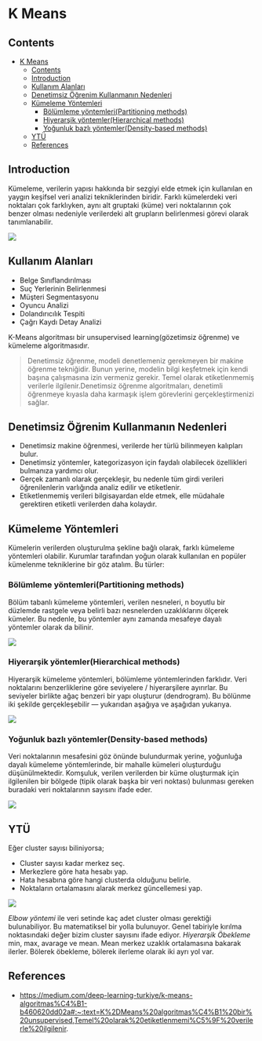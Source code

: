 # K Means

## Contents
- [K Means](#k-means)
  - [Contents](#contents)
  - [Introduction](#introduction)
  - [Kullanım Alanları](#kullanım-alanları)
  - [Denetimsiz Öğrenim Kullanmanın Nedenleri](#denetimsiz-öğrenim-kullanmanın-nedenleri)
  - [Kümeleme Yöntemleri](#kümeleme-yöntemleri)
    - [Bölümleme yöntemleri(Partitioning methods)](#bölümleme-yöntemleripartitioning-methods)
    - [Hiyerarşik yöntemler(Hierarchical methods)](#hiyerarşik-yöntemlerhierarchical-methods)
    - [Yoğunluk bazlı yöntemler(Density-based methods)](#yoğunluk-bazlı-yöntemlerdensity-based-methods)
  - [YTÜ](#ytü)
  - [References](#references)

## Introduction

Kümeleme, verilerin yapısı hakkında bir sezgiyi elde etmek için kullanılan en yaygın keşifsel veri analizi tekniklerinden biridir. Farklı kümelerdeki veri noktaları çok farklıyken, aynı alt gruptaki (küme) veri noktalarının çok benzer olması nedeniyle verilerdeki alt grupların belirlenmesi görevi olarak tanımlanabilir. 

![](photo/1.PNG)

## Kullanım Alanları

* Belge Sınıflandırılması
* Suç Yerlerinin Belirlenmesi
* Müşteri Segmentasyonu
* Oyuncu Analizi
* Dolandırıcılık Tespiti
* Çağrı Kaydı Detay Analizi

K-Means algoritması bir unsupervised learning(gözetimsiz öğrenme) ve kümeleme algoritmasıdır.

> Denetimsiz öğrenme, modeli denetlemeniz gerekmeyen bir makine öğrenme tekniğidir. Bunun yerine, modelin bilgi keşfetmek için kendi başına çalışmasına izin vermeniz gerekir. Temel olarak etiketlenmemiş verilerle ilgilenir.Denetimsiz öğrenme algoritmaları, denetimli öğrenmeye kıyasla daha karmaşık işlem görevlerini gerçekleştirmenizi sağlar.

## Denetimsiz Öğrenim Kullanmanın Nedenleri

* Denetimsiz makine öğrenmesi, verilerde her türlü bilinmeyen kalıpları bulur.
* Denetimsiz yöntemler, kategorizasyon için faydalı olabilecek özellikleri bulmanıza yardımcı olur.
* Gerçek zamanlı olarak gerçekleşir, bu nedenle tüm girdi verileri öğrenilenlerin varlığında analiz edilir ve etiketlenir.
* Etiketlenmemiş verileri bilgisayardan elde etmek, elle müdahale gerektiren etiketli verilerden daha kolaydır.

## Kümeleme Yöntemleri

Kümelerin verilerden oluşturulma şekline bağlı olarak, farklı kümeleme yöntemleri olabilir. Kurumlar tarafından yoğun olarak kullanılan en popüler kümelenme tekniklerine bir göz atalım. Bu türler:

### Bölümleme yöntemleri(Partitioning methods)

Bölüm tabanlı kümeleme yöntemleri, verilen nesneleri, n boyutlu bir düzlemde rastgele veya belirli bazı nesnelerden uzaklıklarını ölçerek kümeler. Bu nedenle, bu yöntemler aynı zamanda mesafeye dayalı yöntemler olarak da bilinir.

![](photo/2.PNG)

### Hiyerarşik yöntemler(Hierarchical methods)

Hiyerarşik kümeleme yöntemleri, bölümleme yöntemlerinden farklıdır. Veri noktalarını benzerliklerine göre seviyelere / hiyerarşilere ayırırlar. Bu seviyeler birlikte ağaç benzeri bir yapı oluşturur (dendrogram). Bu bölünme iki şekilde gerçekleşebilir — yukarıdan aşağıya ve aşağıdan yukarıya.

![](photo/3.PNG)

### Yoğunluk bazlı yöntemler(Density-based methods)

Veri noktalarının mesafesini göz önünde bulundurmak yerine, yoğunluğa dayalı kümeleme yöntemlerinde, bir mahalle kümeleri oluşturduğu düşünülmektedir. Komşuluk, verilen verilerden bir küme oluşturmak için ilgilenilen bir bölgede (tipik olarak başka bir veri noktası) bulunması gereken buradaki veri noktalarının sayısını ifade eder.

![](photo/4.PNG)

## YTÜ

Eğer cluster sayısı biliniyorsa;
- Cluster sayısı kadar merkez seç.
- Merkezlere göre hata hesabı yap.
- Hata hesabına göre hangi clusterda olduğunu belirle.
- Noktaların ortalamasını alarak merkez güncellemesi yap.

![](photo/5.jpg)

*Elbow yöntemi* ile veri setinde kaç adet cluster olması gerektiği bulunabiliyor. Bu matematiksel bir yolla bulunuyor. Genel tabiriyle kırılma noktasındaki değer bizim cluster sayısını ifade ediyor.
*Hiyerarşik Öbekleme* min, max, avarage ve mean. Mean merkez uzaklık ortalamasına bakarak ilerler. Bölerek öbekleme, bölerek ilerleme olarak iki ayrı yol var.



## References

* https://medium.com/deep-learning-turkiye/k-means-algoritmas%C4%B1-b460620dd02a#:~:text=K%2DMeans%20algoritmas%C4%B1%20bir%20unsupervised,Temel%20olarak%20etiketlenmemi%C5%9F%20verilerle%20ilgilenir.

